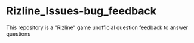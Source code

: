 # Rizline_Issues-bug_feedback
This repository is a "Rizline" game unofficial question feedback to answer questions
